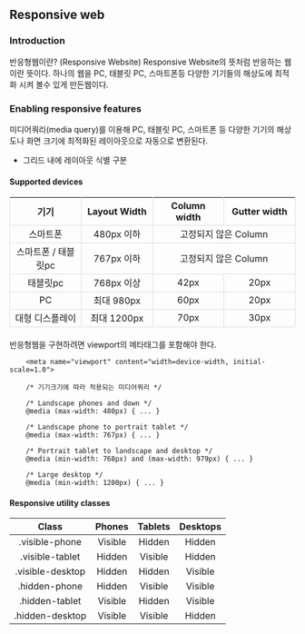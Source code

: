 <!--
layout: 'post'
section: 'Cornerstone Framework'
title: 'Responsive web'
outline: '반응형웹이란? (Responsive Website) Responsive Website의 뜻처럼 반응하는 웹이란 뜻이다. 하나의 웹을 PC, 태블릿 PC, 스마트폰등 다양한 기기들의 해상도에 최적화 시켜 볼수 있게 만든 웹이다. 미디어쿼리(media query)를 이용해 PC, 태블릿 PC, 스마트폰 등 다양한 기기의 해상도나 화면 크기에 최적화된 레이아웃으로 자동으로 변환된다...'
date: '2012-11-16'
tagstr: 'style'
subsection: 'Style'
order: '[3, 3]'
thumbnail: '3. Style.png'
-->

Responsive web
----------------
### Introduction

반응형웹이란? (Responsive Website)
Responsive Website의 뜻처럼 반응하는 웹이란 뜻이다.
하나의 웹을 PC, 태블릿 PC, 스마트폰등 다양한 기기들의 해상도에 최적화 시켜 볼수 있게 만든웹이다.
	

### Enabling responsive features

미디어쿼리(media query)를 이용해 PC, 태블릿 PC, 스마트폰 등 다양한 기기의 해상도나 화면 크기에 최적화된 레이아웃으로 자동으로 변환된다.

* 그리드 내에 레이아웃 식별 구분


#### Supported devices
<table style="width:100%; border-top:1px solid #ddd; border-left:1px solid #ddd; margin:0 0 20px;">
	<colgroup>
		<col width="25%" />
		<col width="25%" />
		<col width="25%" />
		<col width="" />
	</colgroup>
	<thead>
		<tr>
			<th style="text-align:center; border-bottom:1px solid #ddd; border-right:1px solid #ddd;">기기</th>
			<th style="text-align:center; border-bottom:1px solid #ddd; border-right:1px solid #ddd;">Layout Width</th>
			<th style="text-align:center; border-bottom:1px solid #ddd; border-right:1px solid #ddd;">Column width</th>
			<th style="text-align:center; border-bottom:1px solid #ddd; border-right:1px solid #ddd;">Gutter width</th>
		</tr>
	</thead>
	<tbody>
		<tr>
			<td style="text-align:center; border-bottom:1px solid #ddd; border-right:1px solid #ddd;">스마트폰</td>
			<td style="text-align:center; border-bottom:1px solid #ddd; border-right:1px solid #ddd;">480px 이하</td>
			<td colspan="2" style="text-align:center; border-bottom:1px solid #ddd; border-right:1px solid #ddd;">고정되지 않은 Column</td>
		<tr>
			<td style="text-align:center; border-bottom:1px solid #ddd; border-right:1px solid #ddd;">스마트폰 / 태블릿pc</td>
			<td style="text-align:center; border-bottom:1px solid #ddd; border-right:1px solid #ddd;">767px 이하</td>
			<td colspan="2" style="text-align:center; border-bottom:1px solid #ddd; border-right:1px solid #ddd;">고정되지 않은 Column</td>
		</tr>
		<tr>
			<td style="text-align:center; border-bottom:1px solid #ddd; border-right:1px solid #ddd;">태블릿pc</td>
			<td style="text-align:center; border-bottom:1px solid #ddd; border-right:1px solid #ddd;">768px 이상</td>
			<td style="text-align:center; border-bottom:1px solid #ddd; border-right:1px solid #ddd;">42px</td>
			<td style="text-align:center; border-bottom:1px solid #ddd; border-right:1px solid #ddd;">20px</td>
		</tr>
		<tr>
			<td style="text-align:center; border-bottom:1px solid #ddd; border-right:1px solid #ddd;">PC</td>
			<td style="text-align:center; border-bottom:1px solid #ddd; border-right:1px solid #ddd;">최대 980px</td>
			<td style="text-align:center; border-bottom:1px solid #ddd; border-right:1px solid #ddd;">60px</td>
			<td style="text-align:center; border-bottom:1px solid #ddd; border-right:1px solid #ddd;">20px</td>
		</tr>
		<tr>
			<td style="text-align:center; border-bottom:1px solid #ddd; border-right:1px solid #ddd;">대형 디스플레이</td>
			<td style="text-align:center; border-bottom:1px solid #ddd; border-right:1px solid #ddd;">최대  1200px</td>
			<td style="text-align:center; border-bottom:1px solid #ddd; border-right:1px solid #ddd;">70px</td>
			<td style="text-align:center; border-bottom:1px solid #ddd; border-right:1px solid #ddd;">30px</td>
		</tr>
	</tbody>
</table>

반응형웹을 구현하려면 viewport의 메타태그를 포함해야 한다.

```
	<meta name="viewport" content="width=device-width, initial-scale=1.0">
```

```
	/* 기기크기에 따라 적용되는 미디어쿼리 */

	/* Landscape phones and down */
 	@media (max-width: 480px) { ... }
	
	/* Landscape phone to portrait tablet */
	@media (max-width: 767px) { ... }
	
	/* Portrait tablet to landscape and desktop */
	@media (min-width: 768px) and (max-width: 979px) { ... }
	 
	/* Large desktop */
	@media (min-width: 1200px) { ... }
```

#### Responsive utility classes

Class | Phones | Tablets | Desktops
:----: | :----: | :----: | :----:
.visible-phone | Visible | Hidden | Hidden
.visible-tablet | Hidden | Visible | Hidden
.visible-desktop | Hidden | Hidden | Visible
.hidden-phone | Hidden | Visible | Visible
.hidden-tablet | Visible | Hidden | Visible
.hidden-desktop | Visible | Visible | Hidden
